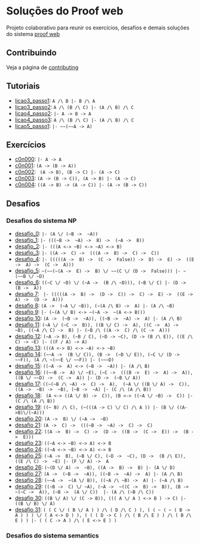 # Soluções do Proof web

Projeto colaborativo para reunir os exercícios, desafios e demais soluções do sistema [proof web](http://lolita.dimap.ufrn.br/proofweb/)


## Contribuindo

Veja a página de [contributing](https://github.com/itepifanio/proof-web/blob/master/CONTRIBUTING.md)

## Tutoriais

- [licao3_passo1](https://github.com/itepifanio/proof-web/blob/master/tutoriais/licao3_passo1.txt): ` A /\ B |- B /\ A `
- [licao3_passo2](https://github.com/itepifanio/proof-web/blob/master/tutoriais/licao3_passo2.txt): ` A /\ (B /\ C) |- (A /\ B) /\ C `
- [licao4_passo2](https://github.com/itepifanio/proof-web/blob/master/tutoriais/licao4_passo2.txt): ` |- A -> B -> A `
- [licao4_passo3](https://github.com/itepifanio/proof-web/blob/master/tutoriais/licao4_passo3.txt): ` A /\ (B /\ C) |- (A /\ B) /\ C `
- [licao5_passo1](https://github.com/itepifanio/proof-web/blob/master/tutoriais/licao5_passo1.txt): ` |- ~~(~~A -> A) `

## Exercícios

- [c0n000](https://github.com/itepifanio/proof-web/blob/master/exercicios/c0n000.v): ` |- A -> A `
- [c0n001](https://github.com/itepifanio/proof-web/blob/master/exercicios/c0n001.v): ` (A -> (B -> A)) `
- [c0n002](https://github.com/itepifanio/proof-web/blob/master/exercicios/c0n002.v): ` (A -> B), (B -> C) |- (A -> C)`
- [c0n003](https://github.com/itepifanio/proof-web/blob/master/exercicios/c0n003.v): ` (A -> (B -> C)), (A -> B) |- (A -> C) `
- [c0n004](https://github.com/itepifanio/proof-web/blob/master/exercicios/c0n004.v): ` ((A -> B) -> (A -> C)) |- (A -> (B -> C)) `

## Desafios

### Desafios do sistema NP

- [desafio_0](https://github.com/itepifanio/proof-web/blob/master/desafios/sistema_NP/desafio_0.txt): ` |- (A \/ (~B ->  ~A)) `
- [desafio_1](https://github.com/itepifanio/proof-web/blob/master/desafios/sistema_NP/desafio_1.txt): ` |- (((~B ->  ~A) ->  B) ->  (~A ->  B)) `
- [desafio_2](https://github.com/itepifanio/proof-web/blob/master/desafios/sistema_NP/desafio_2.txt): ` |- (((A <-> ~B) <-> ~A) <-> B) `
- [desafio_3](https://github.com/itepifanio/proof-web/blob/master/desafios/sistema_NP/desafio_3.txt): ` |- ((A ->  C) ->  (((A ->  B) ->  C) ->  C)) `
- [desafio_4](https://github.com/itepifanio/proof-web/blob/master/desafios/sistema_NP/desafio_4.txt): ` |- (((((A ->  B) ->  (C ->  False)) ->  D) ->  E) ->  ((E ->  A) ->  (C ->  A))) `
- [desafio_5](https://github.com/itepifanio/proof-web/blob/master/desafios/sistema_NP/desafio_5.txt): ` ~(~~(~(A ->  E) ->  B) \/ ~~(C \/ (D ->  False))) |- ~(~~B \/ ~D) `
- [desafio_6](https://github.com/itepifanio/proof-web/blob/master/desafios/sistema_NP/desafio_6.txt): ` ((~C \/ ~D) \/ (~A ->  (B /\ ~D))), (~B \/ C) |- (D ->  (B ->  A)) `
- [desafio 7](https://github.com/itepifanio/proof-web/blob/master/desafios/sistema_NP/desafio_7.txt): ` |- (((((A ->  B) ->  (D ->  C)) ->  C) ->  E) ->  ((E ->  A) ->  (D ->  A)))`
- [desafio 8](https://github.com/itepifanio/proof-web/blob/master/desafios/sistema_NP/desafio_8.txt): ` (A ->  (~A \/ ~B)), (~(A /\ B) ->  A) |- (A /\ ~B) `
- [desafio 9](https://github.com/itepifanio/proof-web/blob/master/desafios/sistema_NP/desafio_9.txt): ` |- (~(A \/ B) <-> ~(~A ->  ~(A <-> B))) `
- [desafio 10](https://github.com/itepifanio/proof-web/blob/master/desafios/sistema_NP/desafio_10.txt): ` (A ->  (~B ->  ~A)), ((~B ->  ~A) ->  A) |- (A /\ B) `
- [desafio 11](https://github.com/itepifanio/proof-web/blob/master/desafios/sistema_NP/desafio_11.txt): ` (~A \/ (~C ->  B)), ((B \/ C) ->  A), ((C ->  A) ->  ~B), ((~A /\ C) ->  B) |- (~B /\ ((A ->  C) /\ (C ->  A))) `
- [desafio 12](https://github.com/itepifanio/proof-web/blob/master/desafios/sistema_NP/desafio_12.txt): `(~A -> B), (~B / C), (~D -> ~C), (D -> (B /\ E)), ((E /\ C) -> ~E) |- ((F / A) -> A)`
- [desafio 13](https://github.com/itepifanio/proof-web/blob/master/desafios/sistema_NP/desafio_13.txt): `(((A <-> B) <-> ~A) <-> ~B)`
- [desafio 14](https://github.com/itepifanio/proof-web/blob/master/desafios/sistema_NP/desafio_14.txt): `(~~A ->  (B \/ C)), (B ->  (~D \/ E)), (~C \/ (D ->  ~~F)), (A /\ ~(~~E \/ ~~F)) |- (~~~D) `
- [desafio 15](https://github.com/itepifanio/proof-web/blob/master/desafios/sistema_NP/desafio_15.txt): `((~A ->  A) <-> (~B ->  ~A)) |- (A /\ B)`
- [desafio 16](https://github.com/itepifanio/proof-web/blob/master/desafios/sistema_NP/desafio_16.txt): ` ((~~B ->  A) \/ ~E), (~C ->  (((B ->  E) ->  A) ->  A)), ((B \/ ~~D) ->  (C ->  A)) |- (D ->  (~B \/ A)) `
- [desafio 17](https://github.com/itepifanio/proof-web/blob/master/desafios/sistema_NP/desafio_17.txt): ` ((~(~B /\ ~A) ->  C) ->  A),  (~A \/ ((B \/ A) ->  C)), ((A ->  ~B) ->  ~B), (~B ->  ~A) |- (C /\ (A /\ B)) `
- [desafio 18](https://github.com/itepifanio/proof-web/blob/master/desafios/sistema_NP/desafio_18.txt): ` (A <-> ((A \/ B) ->  C)), (B <-> ((~A \/ ~B) ->  C)) |- (C /\ (A /\ B))`
- [desafio 19](https://github.com/itepifanio/proof-web/blob/master/desafios/sistema_NP/desafio_19.txt): ` ((~ B) /\ C), (~(((A -> C) \/ C) /\ A )) |- (B \/ ((A->B)\/(~A))) `
- [desafio 20](https://github.com/itepifanio/proof-web/blob/master/desafios/sistema_NP/desafio_20.txt): `(A ->  B) \/ (~A ->  ~B)`
- [desafio 21](https://github.com/itepifanio/proof-web/blob/master/desafios/sistema_NP/desafio_21.txt): `(A ->  C) ->  (((~B ->  ~A) ->  C) ->  C)`
- [desafio 22](https://github.com/itepifanio/proof-web/blob/master/desafios/sistema_NP/desafio_22.txt): `((A ->  B) ->  C) ->  (D ->  ((B ->  (C ->  E)) ->  (B ->  E)))`
- [desafio 23](https://github.com/itepifanio/proof-web/blob/master/desafios/sistema_NP/desafio_23.txt): `((~A <-> ~B) <-> A) <-> B`
- [desafio 24](https://github.com/itepifanio/proof-web/blob/master/desafios/sistema_NP/desafio_24.txt): `((~A <-> ~B) <-> A) <-> B`
- [desafio 25](https://github.com/itepifanio/proof-web/blob/master/desafios/sistema_NP/desafio_25.txt): `(~A ->  B), (~B \/ C), (~D ->  ~C), (D ->  (B /\ E)), ((E /\ C) ->  ~E) |- (F \/ A) ->  A`
- [desafio 26](https://github.com/itepifanio/proof-web/blob/master/desafios/sistema_NP/desafio_26.txt): `(~(D \/ A) ->  ~B), ((A ->  B) ->  B) |- (A \/ D)`
- [desafio 27](https://github.com/itepifanio/proof-web/blob/master/desafios/sistema_NP/desafio_27.txt): `(A ->  (~B ->  ~A)), ((~B ->  ~A) ->  A) |- (A /\ B)`
- [desafio 28](https://github.com/itepifanio/proof-web/blob/master/desafios/sistema_NP/desafio_28.txt): `(~~A ->  ~(A \/ B)), ((~A /\ ~B) ->  A) |- (~A /\ B)`
- [desafio 29](https://github.com/itepifanio/proof-web/blob/master/desafios/sistema_NP/desafio_29.txt): `((~B ->  C) \/ ~A), (~A ->  ~((C ->  B) ->  B)), (B ->  ~(~C ->  A)), (~B ->  (A \/ C))  |- (A /\ (~B /\ C))`
- [desafio 30](https://github.com/itepifanio/proof-web/blob/master/desafios/sistema_NP/desafio_30.txt): ` ((B \/ A) \/ (C -> B)), ((( A \/ A ) <-> B ) -> C) |- ((B \/ B) \/ A) `
- [desafio 31](https://github.com/itepifanio/proof-web/blob/master/desafios/sistema_NP/desafio_31.txt): ` ( ( C \/ ( B \/ A ) ) /\ ( D /\ C ) ), ( ( ~ ( ~ ( B -> A ) ) ) \/ ( A <-> D ) ), ( ( ( D -> C ) /\ ( B /\ E ) ) /\ ( B /\ E ) ) |- ( ( C -> A ) /\ ( E <-> E ) ) `

### Desafios do sistema semantics